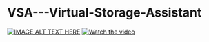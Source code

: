 # VSA---Virtual-Storage-Assistant

[![IMAGE ALT TEXT HERE](https://img.youtube.com/vi/nK8uMe04ks0&list=LL&index=15&t=248s/1.jpg)](https://www.youtube.com/watch?v=nK8uMe04ks0&list=LL&index=15&t=248s)
[![Watch the video](https://img.youtube.com/vi/nK8uMe04ks0&list=LL&index=15&t=248s/default.jpg)](https://youtu.be/nK8uMe04ks0&list=LL&index=15&t=248s)
